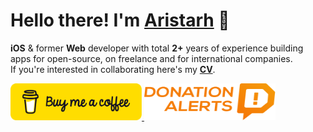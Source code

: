 # Hello there! I'm [Aristarh](https://chebupa.github.io) 👋
<b>iOS</b> & former <b>Web</b>  developer with total <b>2+</b> years of experience building apps for open-source, on freelance and for international companies.
<br>
If you're interested in collaborating here's my <b>[CV](https://google.com)</b>.

<a href="https://www.buymeacoffee.com/chebupa" target="_blank" rel="noreferrer">
  <img src="assets/images/donation/bmc-button.svg" alt="Buy me a coffee" width="210" height="59">
</a>

<a href="https://www.donationalerts.com/r/chebupa" target="_blank" rel="noreferrer">
  <img src="assets/images/donation/DA_Logo_Color.svg" alt="Donation alerts" width="210" height="59">
</a>

